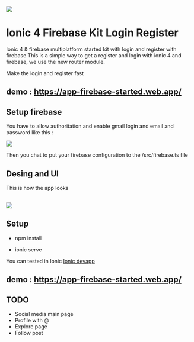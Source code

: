 <img src="https://github.com/dvidd/Ionic-4-firebase/blob/master/src/assets/ionic4.png?raw=true">

# Ionic 4 Firebase Kit Login Register

Ionic 4 & firebase multiplatform started kit with login and register with firebase
This is a simple way to get a register and login with ionic 4 and firebase, we use the new router module.

Make the login and register fast

## demo : https://app-firebase-started.web.app/


## Setup firebase 

You have to allow authoritation and enable gmail login and email and password like this :

<img src="https://github.com/davidbarrero38/Ionic-4-firebase/blob/master/src/assets/Captura%20de%20pantalla%202019-01-25%20a%20las%200.27.48.png?raw=true">

Then you chat to put your firebase configuration to the /src/firebase.ts file 

## Desing and UI

This is how the app looks 

<br>


<img src="https://github.com/daviddbarrero/Ionic-4-firebase/blob/master/src/assets/all1.png">

<br>

## Setup


* npm install 

* ionic serve 

You can tested in Ionic <a href="https://ionicframework.com/docs/appflow/devapp/">Ionic devapp</a>


## demo : https://app-firebase-started.web.app/



## TODO 

* Social media main page
* Profile with @ 
* Explore page
* Follow post

